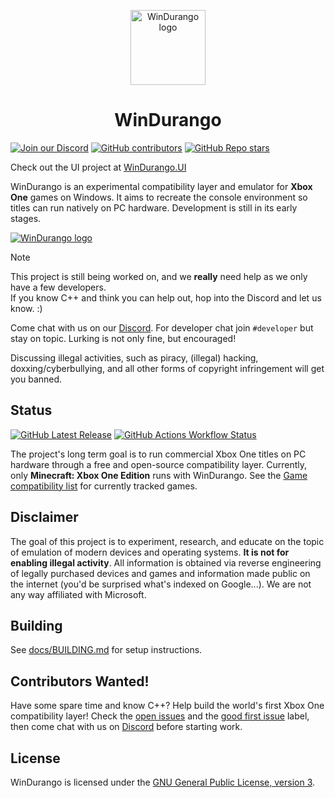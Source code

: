 <p align="center">
  <a href="https://github.com/WinDurango-project/WinDurango/">
    <img alt="WinDurango logo" src="https://raw.githubusercontent.com/WinDurango-project/WinDurango/main/assets/logo/1024.png" height="120px">
  </a>
</p>

<h1 align="center">WinDurango</h1>

[![Join our Discord](https://img.shields.io/discord/1280176159010848790?color=2c9510&label=WinDurango%20Discord&logo=Discord&logoColor=white)](https://discord.gg/mHN2BgH7MR)
[![GitHub contributors](https://img.shields.io/github/contributors/WinDurango/WinDurango?color=2c9510&label=Contributors)](https://github.com/WinDurango/WinDurango/graphs/contributors)
[![GitHub Repo stars](https://img.shields.io/github/stars/WinDurango/WinDurango?color=2c9510&)](https://github.com/WinDurango/WinDurango/stargazers)

Check out the UI project at [WinDurango.UI](https://github.com/WinDurango-project/WinDurango.UI/)

WinDurango is an experimental compatibility layer and emulator for **Xbox One** games on Windows. It aims to recreate the console environment so titles can run natively on PC hardware. Development is still in its early stages.

<p>
  <a href="https://www.youtube.com/watch?v=SZMLML7yZns">
    <img alt="WinDurango logo" src="https://img.youtube.com/vi/SZMLML7yZns/0.jpg">
  </a>
</p>

> [!NOTE]
> This project is still being worked on, and we **really** need help as we only have a few developers.   
> If you know C++ and think you can help out, hop into the Discord and let us know. :)

Come chat with us on our [Discord](https://discord.gg/mHN2BgH7MR).
For developer chat join `#developer` but stay on topic. Lurking is not only fine, but encouraged!

Discussing illegal activities, such as piracy, (illegal) hacking, doxxing/cyberbullying, and all other forms of copyright infringement will get you banned.

## Status
[![GitHub Latest Release](https://img.shields.io/badge/Latest-Release-green?color=2c9510&)](https://github.com/WinDurango/WinDurango/releases)
[![GitHub Actions Workflow Status](https://img.shields.io/github/actions/workflow/status/WinDurango/WinDurango/msbuild.yml?label=Nightly&color=2c9510&)](https://github.com/WinDurango/WinDurango/actions)

The project's long term goal is to run commercial Xbox One titles on PC hardware through a free and open-source compatibility layer.
Currently, only **Minecraft: Xbox One Edition** runs with WinDurango.
See the [Game compatibility list](https://windurango.github.io/Documentation/playable-games.html)
for currently tracked games.

## Disclaimer

The goal of this project is to experiment, research, and educate on the topic
of emulation of modern devices and operating systems. **It is not for enabling
illegal activity**. All information is obtained via reverse engineering of
legally purchased devices and games and information made public on the internet
(you'd be surprised what's indexed on Google...). We are not any way affiliated
with Microsoft.

## Building

See [docs/BUILDING.md](docs/BUILDING.md) for setup instructions.

## Contributors Wanted!

Have some spare time and know C++? Help build the world's first Xbox One compatibility layer!
Check the [open issues](https://github.com/WinDurango/WinDurango/issues) and the
[good first issue](https://github.com/WinDurango/WinDurango/labels/good%20first%20issue) label,
then come chat with us on [Discord](https://discord.gg/mHN2BgH7MR) before starting work.

## License

WinDurango is licensed under the [GNU General Public License, version 3](LICENSE.txt).
